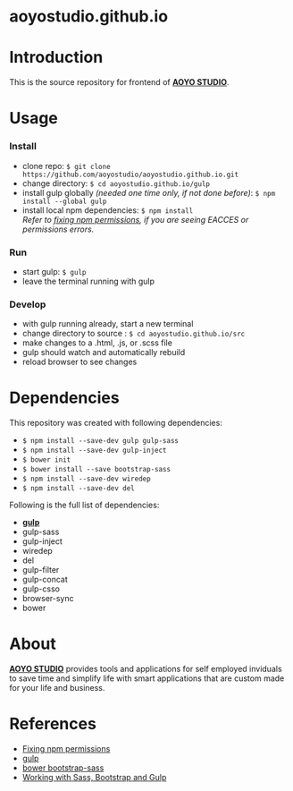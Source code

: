 # **aoyostudio.github.io**
# Introduction
This is the source repository for frontend of [**AOYO STUDIO**](https://aoyostudio.github.io).

# Usage
### Install
* clone repo: `$ git clone https://github.com/aoyostudio/aoyostudio.github.io.git`
* change directory: `$ cd aoyostudio.github.io/gulp`
* install gulp globally _(needed one time only, if not done before)_: `$ npm install --global gulp`
* install local npm dependencies: `$ npm install`  
_Refer to [fixing npm permissions](https://docs.npmjs.com/getting-started/fixing-npm-permissions), if you are seeing EACCES or permissions errors._

### Run
* start gulp: `$ gulp`
* leave the terminal running with gulp

### Develop
* with gulp running already, start a new terminal
* change directory to source : `$ cd aoyostudio.github.io/src`
* make changes to a .html, .js, or .scss file
* gulp should watch and automatically rebuild
* reload browser to see changes

# Dependencies
This repository was created with following dependencies:
* `$ npm install --save-dev gulp gulp-sass`
* `$ npm install --save-dev gulp-inject`
* `$ bower init`
* `$ bower install --save bootstrap-sass`
* `$ npm install --save-dev wiredep`
* `$ npm install --save-dev del`

Following is the full list of dependencies:
* [**gulp**](https://github.com/gulpjs/gulp/blob/master/docs/getting-started.md#getting-started)
* gulp-sass
* gulp-inject
* wiredep
* del
* gulp-filter
* gulp-concat
* gulp-csso
* browser-sync
* bower

# About
[**AOYO STUDIO**](https://www.aoyostudio.com) provides tools and applications for self employed inviduals to save time and simplify life with smart applications that are custom made for your life and business.

# References
* [Fixing npm permissions](https://docs.npmjs.com/getting-started/fixing-npm-permissions)
* [gulp](https://github.com/gulpjs/gulp)
* [bower bootstrap-sass](https://github.com/twbs/bootstrap-sass#c-bower)
* [Working with Sass, Bootstrap and Gulp](http://david-barreto.com/working-with-sass-bootstrap-and-gulp/)
